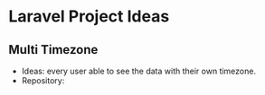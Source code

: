 # Laravel Project Ideas

## Multi Timezone
- Ideas: every user able to see the data with their own timezone.
- Repository: 









  

